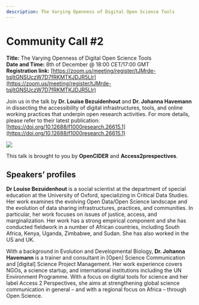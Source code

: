 ```yaml
---
description: The Varying Openness of Digital Open Science Tools
---
```


# Community Call \#2

**Title:** The Varying Openness of Digital Open Science Tools  
**Date and Time:** 8th of December @ 18:00 CET/17:00 GMT  
**Registration link:** [https://zoom.us/meeting/register/tJMrde-tqjItGNSUczW7D7fRKMTKJDJR5Llr](https://zoom.us/meeting/register/tJMrde-tqjItGNSUczW7D7fRKMTKJDJR5Llr)

Join us in the talk by **Dr. Louise Bezuidenhout** and **Dr. Johanna Havemann** in dissecting the accessibility of digital infrastructures, tools, and online working practices that underpin open research activities. For more details, please refer to their latest publication: [https://doi.org/10.12688/f1000research.26615.1](https://doi.org/10.12688/f1000research.26615.1) 

![](https://lh4.googleusercontent.com/sgIRwAD8ij7BWDtujEKo6s8kT110VyJdgQ0gc5NCZfyRtsre5EXXhdmZ435vr4nvtr5EtiQ22b2U1o3SsNzDrsvtgSo-G4l0oKj1Y6pOklP7FCp-n1RaG8gGu0oikKBIDSKmzeR_)

This talk is brought to you by **OpenCIDER** and **Access2prespectives**.

## **Speakers’ profiles** 

**Dr Louise Bezuidenhout** is a social scientist at the department of special education at the University of Oxford, specializing in Critical Data Studies. Her work examines the evolving Open Data/Open Science landscape and the evolution of data sharing infrastructures, practices, and communities. In particular, her work focuses on issues of justice, access, and marginalization. Her work has a strong empirical component and she has conducted fieldwork in a number of African countries, including South Africa, Kenya, Uganda, Zimbabwe, and Sudan. She has also worked in the US and UK.  


With a background in Evolution and Developmental Biology, **Dr. Johanna Havemann** is a trainer and consultant in \[Open\] Science Communication and \[digital\] Science Project Management. Her work experience covers NGOs, a science startup, and international institutions including the UN Environment Programme. With a focus on digital tools for science and her label Access 2 Perspectives, she aims at strengthening global science communication in general – and with a regional focus on Africa – through Open Science.  


